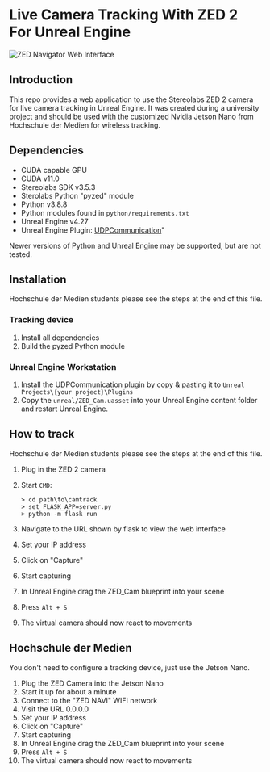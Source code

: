 # Live Camera Tracking With ZED 2 For Unreal Engine

![ZED Navigator Web Interface](https://imgur.com/a/rEHmD3F)

## Introduction
This repo provides a web application to use the Stereolabs ZED 2 camera for live camera tracking in Unreal Engine.
It was created during a university project and should be used with the customized Nvidia Jetson Nano from Hochschule der Medien for wireless tracking. 

## Dependencies
- CUDA capable GPU
- CUDA v11.0
- Stereolabs SDK v3.5.3
- Sterolabs Python "pyzed" module
- Python v3.8.8
- Python modules found in `python/requirements.txt`
- Unreal Engine v4.27
- Unreal Engine Plugin: [UDPCommunication](https://github.com/is-centre/udp-ue4-plugin-win64)"

Newer versions of Python and Unreal Engine may be supported, but are not tested.

## Installation
Hochschule der Medien students please see the steps at the end of this file.

### Tracking device
1. Install all dependencies
2. Build the pyzed Python module

### Unreal Engine Workstation
1. Install the UDPCommunication plugin by copy & pasting it to `Unreal Projects\{your project}\Plugins`
2. Copy the `unreal/ZED_Cam.uasset` into your Unreal Engine content folder and restart Unreal Engine.

## How to track
Hochschule der Medien students please see the steps at the end of this file.

1. Plug in the ZED 2 camera
2. Start `CMD`:

    ```
    > cd path\to\camtrack
    > set FLASK_APP=server.py
    > python -m flask run
    ```
3. Navigate to the URL shown by flask to view the web interface
4. Set your IP address
5. Click on "Capture"
6. Start capturing
7. In Unreal Engine drag the ZED_Cam blueprint into your scene
8. Press `Alt + S`
9. The virtual camera should now react to movements

## Hochschule der Medien
You don't need to configure a tracking device, just use the Jetson Nano.

1. Plug the ZED Camera into the Jetson Nano
2. Start it up for about a minute
3. Connect to the "ZED NAVI" WIFI network
4. Visit the URL 0.0.0.0
5. Set your IP address
6. Click on "Capture"
7. Start capturing
8. In Unreal Engine drag the ZED_Cam blueprint into your scene
9. Press `Alt + S`
10. The virtual camera should now react to movements 

